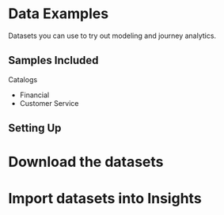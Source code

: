 Data Examples
=============

Datasets you can use to try out modeling and journey analytics.

Samples Included
----------------

Catalogs

- Financial
- Customer Service

Setting Up
----------

# Download the datasets
# Import datasets into Insights

